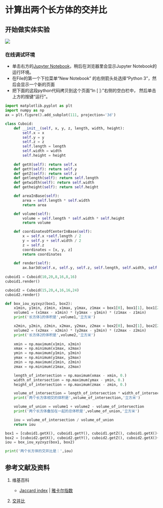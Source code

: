 # 计算出两个长方体的交并比

## 开始做实体实验

![](/images/对长方体的各种操作/对两个或多个长方体的运算/计算出两个长方体的交并比/1a1.jpg)

### 在线调试环境

- 单击右方的[Jupyter Notebook](https://mybinder.org/v2/gh/ipython/ipython-in-depth/master?filepath=binder/Index.ipynb)，稍后在浏览器里会显示Jupyter Notebook的运行环境。
- 在File的第一个下拉菜单“New Notebook” 的右侧箭头处选择“Python 3”，然后会显示一个新的页面
- 把下面的这段python代码拷贝到这个页面“In [ ]:”右侧的空白栏中， 然后单击上方的按键“运行”。

```python
import matplotlib.pyplot as plt
import numpy as np 
ax = plt.figure().add_subplot(111, projection='3d')

class Cuboid:
    def __init__(self, x, y, z, length, width, height):
        self.x = x
        self.y = y
        self.z = z        
        self.length = length
        self.width = width   
        self.height = height
    
    def getX(self): return self.x
    def getY(self): return self.y
    def getZ(self): return self.z    
    def getlength(self): return self.length
    def getwidth(self): return self.width
    def getheight(self): return self.height

    def areaInBase(self):
        area = self.length * self.width
        return area

    def volume(self):
        volume = self.length * self.width * self.height
        return volume        

    def coordinatesOfCenterInBase(self):
        x = self.x +self.length / 2
        y = self.y + self.width / 2
        z = self.z
        coordinates = [x, y, z]
        return coordinates
        
    def render(self):
        ax.bar3d(self.x, self.y, self.z, self.length, self.width, self.height, color="green", alpha=0.5)
        
cuboid1 = Cuboid(10,20,8,16,8,16)
cuboid1.render()

cuboid2 = Cuboid(15,20,4,16,16,24)
cuboid2.render()

def box_iou_xyzxyz(box1, box2):
    x1min, y1min, z1min, x1max, y1max, z1max = box1[0], box1[1], box1[2], box1[3], box1[4], box1[5]
    volume1 = (x1max - x1min) * (y1max - y1min) * (z1max - z1min)
    print('长方体1的体积是',volume1,'立方米')

    x2min, y2min, z2min, x2max, y2max, z2max = box2[0], box2[1], box2[2], box2[3], box2[4], box2[5]
    volume2 = (x2max - x2min) * (y2max - y2min) * (z2max - z2min)
    print('长方体2的体积是',volume2,'立方米')
    
    xmin = np.maximum(x1min, x2min)
    xmax = np.minimum(x1max, x2max)
    ymin = np.maximum(y1min, y2min)
    ymax = np.minimum(y1max, y2max)
    zmin = np.maximum(z1min, z2min)
    zmax = np.minimum(z1max, z2max)

    length_of_intersection = np.maximum(xmax - xmin, 0.)
    width_of_intersection = np.maximum(ymax - ymin, 0.)
    height_of_intersection = np.maximum(zmax - zmin, 0.)

    volume_of_intersection = length_of_intersection * width_of_intersection * height_of_intersection
    print('两个长方体相交的体积是',volume_of_intersection,'立方米')   

    volume_of_union = volume1 + volume2 - volume_of_intersection
    print('两个长方体叠加在一起的总体积是',volume_of_union,'立方米')   

    iou = volume_of_intersection / volume_of_union
    return iou

box1 = [cuboid1.getX(), cuboid1.getY(), cuboid1.getZ(), cuboid1.getX()+cuboid1.getlength(), cuboid1.getY()+cuboid1.getwidth(), cuboid1.getZ()+cuboid1.getheight()]
box2 = [cuboid2.getX(), cuboid2.getY(), cuboid2.getZ(), cuboid2.getX()+cuboid2.getlength(), cuboid2.getY()+cuboid2.getwidth(), cuboid2.getZ()+cuboid2.getheight()]
iou = box_iou_xyzxyz(box1, box2)

print('两个长方体的交并比是：',iou)
```

## 参考文献及资料

1. 维基百科
	- [Jaccard index](https://en.wikipedia.org/wiki/Jaccard_index) | [雅卡尔指数](https://zh.wikipedia.org/wiki/%E9%9B%85%E5%8D%A1%E5%B0%94%E6%8C%87%E6%95%B0) 

2. [交并比](https://paddlepedia.readthedocs.io/en/latest/tutorials/computer_vision/object_detection/IOU.html) 
	